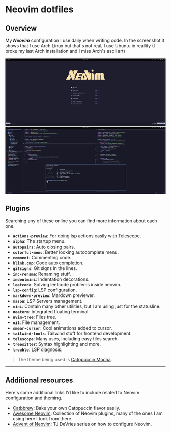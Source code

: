 # Neovim dotfiles

## Overview
My ***Neovim*** configuration I use daily when writing code. In the screenshot it shows that I use Arch Linux but that's not real, I use Ubuntu in reallity (I broke my last Arch installation and I miss Arch's ascii art)

![neovim start menu screenshot](assets/start-menu-screenshot.png)
![neovim screenshot](assets/neovim-screenshot.png)

## Plugins
Searching any of these online you can find more information about each one.
 - **`actions-preview`**: For doing lsp actions easily with Telescope.
 - **`alpha`**: The startup menu.
 - **`autopairs`**: Auto closing pairs.
 - **`colorful-menu`**: Better looking autocomplete menu.
 - **`comment`**: Commenting code.
 - **`blink.cmp`**: Code auto completion.
 - **`gitsigns`**: Git signs in the lines.
 - **`inc-rename`**: Renaming stuff.
 - **`indentmini`**: Indentation decorations.
 - **`leetcode`**: Solving leetcode problems inside neovim.
 - **`lsp-config`**: LSP configuration.
 - **`markdown-preview`**: Mardown previewer.
 - **`mason`**: LSP Servers management.
 - **`mini`**: Contain many other utilities, but I am using just for the statusline.
 - **`neaterm`**: Integrated floating terminal.
 - **`nvim-tree`**: Files tree.
 - **`oil`**: File management.
 - **`smear-cursor`**: Cool animations added to cursor.
 - **`tailwind-tools`**: Tailwind stuff for frontend development.
 - **`telescope`**: Many uses, including easy files search.
 - **`treesitter`**: Syntax highlighting and more.
 - **`trouble`**: LSP diagnosis.
> The theme being used is [Catppuccin Mocha](https://github.com/catppuccin/nvim).
---

## Additional resources
Here's some additional links I'd like to include related to Neovim configuration and theming.
 - [Catbbrew](https://catbbrew.com): Bake your own Catppuccin flavor easily.
 - [Awesome Neovim](https://github.com/rockerBOO/awesome-neovim): Collection of Neovim plugins, many of the ones I am using here I took from there.
 - [Advent of Neovim](https://youtube.com/playlist?list=PLep05UYkc6wTyBe7kPjQFWVXTlhKeQejM&si=b-DXxCEaNtN8seQW): TJ DeVries series on how to configure Neovim.
